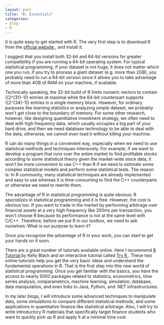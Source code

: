 ```yaml
---
layout: post
title: "R: Essentials"
categories:
- blog
- R
---
```


It is quite easy to get started with R. The very first step is to download R from the [ official website ](http://www.r-project.org/), and install it. 

I suggest that you install both 32-bit and 64-bit versions for greater compatibility if you are running a 64-bit operating system. For typical statistical programming, if your dataset is not huge, it does not matter which one you run; if you try to process a giant dataset (e.g. more than 2GB), you probably need to run a 64-bit version since it allows you to take advantage of more than 4GB of RAM on your machine, if available. 

Technically speaking, the 32-bit build of R limits numeric vectors to contain {(2^{31}-1)} entries at maximal while the 64-bit counterpart supports {[2^{34}-1]} entries in a single memory block. However, for ordinary purposes like learning statistics or analyzing simple dataset, we probably won't get close to the boundary of memory. For some other research, however, like designing quantitative investment strategy, we often need to deal with high frequency data, which usually occupies a big part of your hard drive, and then we need database technology to be able to deal with the data; otherwise, we cannot even load it without killing your machine.

R can do many things in a convenient way, especially when we need to use statistical methods and techniques intensively. For example, if we want to develop a program that runs over the entire market to find profitable stocks according to some statistical theory given the market-wide stock data, it won't be more convenient to use C++ than R if we need to estimate some complex statistical models and perform some statistical tests. The reason is: In R community, many statistical techniques are already implemented and easy to use whereas it is time-consuming to find the C++ counterparts or otherwise we need to rewrite them.

The advantage of R in statistical programming is quite obvious: R *specializes* in statistical programming and it is free. However, the cost is obvious too. If you want to trade in the market by performing arbitrage over financial assets at a very high frequency like 200ms per transaction, you won't choose R because its performance is not at the same level with C/C++. Therefore, before we put R in our toolbox, we need to ask ourselves: What is our purpose to learn it?

Once you recognize the advantage of R in your work, you can start to get your hands on it soon.

There are a great number of tutorials available online. Here I recommend [ R Tutorial ](http://www.cyclismo.org/tutorial/R/) by Kelly Black and an interactive tutorial called [ Try R ](http://tryr.codeschool.com/). These two online tutorials help you get the very basic ideas and understand the fundamental operations in R. That is the first step into this new world of statistical programming. Once you get familiar with the basics, you have the access to nearly 5000 packages related to statistics, econometrics, time series analysis, nonparametrics, machine learning, simulation, database, data manipulation, and even links to Java, Python, and .NET infrastructures.

In my later blogs, I will introduce some advanced techniques to manipulate data, some simulations to compare different statistical methods, and some applications in quantitative finance like statistical arbitrage. Also, I will try to write introductory R materials that specifically target finance students who want to quickly pick up R and apply it at a minimal time cost.